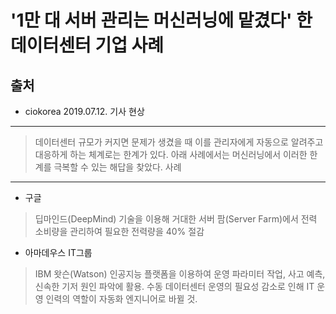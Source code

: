 '1만 대 서버 관리는 머신러닝에 맡겼다' 한 데이터센터 기업 사례
==========================================================
출처
----
* ciokorea 2019.07.12. 기사
현상
----
> 데이터센터 규모가 커지면 문제가 생겼을 때 이를 관리자에게 자동으로 알려주고 대응하게 하는 체계로는 한계가 있다.
> 아래 사례에서는 머신러닝에서 이러한 한계를 극복할 수 있는 해답을 찾았다.
사례
----
* 구글
> 딥마인드(DeepMind) 기술을 이용해 거대한 서버 팜(Server Farm)에서 전력 소비량을 관리하여 필요한 전력량을 40% 절감
* 아마데우스 IT그룹
> IBM 왓슨(Watson) 인공지능 플랫폼을 이용하여 운영 파라미터 작업, 사고 예측, 신속한 기저 원인 파악에 활용.
> 수동 데이터센터 운영의 필요성 감소로 인해 IT 운영 인력의 역할이 자동화 엔지니어로 바뀔 것.
